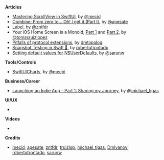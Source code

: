 
**Articles**

* [Mastering ScrollView in SwiftUI](https://swiftwithmajid.com/2020/09/24/mastering-scrollview-in-swiftui/), by [@mecid](https://twitter.com/mecid)
* [Combine: From zero to… Oh! I get it.(Part I)](https://medium.com/dev-jam/combine-from-zero-to-oh-i-get-it-part-i-6aa9ced8e5f?source=friends_link&sk=88322052964d18783f85d20fc7ba3544), by [@apesate](https://github.com/APesate)
* [Label](https://fivestars.blog/swiftui/label.html), by [@zntfdr](https://twitter.com/zntfdr)
* Your iOS Home Screen is a Monoid, [Part 1](https://www.47deg.com/blog/home-screen-monoid-i/) and [Part 2](https://www.47deg.com/blog/home-screen-monoid-ii/), by [@tomasruizlopez](https://twitter.com/tomasruizlopez)
* [Pitfalls of protocol extensions](https://dmtopolog.com/pitfalls-of-protocol-extensions/), by [dmtopolog](https://twitter.com/dmtopolog)
* [Snapshot Testing in Swift 📸](https://medium.com/dev-jam/snapshot-testing-in-swift-9d52cbec075c?source=friends_link&sk=97105a267f97918295c6cee4674f7cd5), by [robertofrontado](https://github.com/robertofrontado)
* [Setting default values for NSUserDefaults](https://sarunw.com/posts/setting-default-value-for-nsuserdefaults/), by [@sarunw](https://twitter.com/sarunw)

**Tools/Controls**

* [SwiftUICharts](https://github.com/mecid/SwiftUICharts), by [@mecid](https://twitter.com/mecid)

**Business/Career**
* [Launching an Indie App - Part 1: Sharing my Journey](https://heyimakeapps.com/blog/launching-an-indie-app-part-1-sharing-my-journey), by [@michael_tigas](https://twitter.com/michael_tigas)

**UI/UX**

*

**Videos**

*

**Credits**

* [mecid](https://github.com/mecid), [apesate](https://github.com/APesate), [zntfdr](https://github.com/zntfdr), [truizlop](https://github.com/truizlop), [michael_tigas](https://github.com/teeeeeegz), [DmIvanov](https://github.com/DmIvanov), [robertofrontado](https://github.com/robertofrontado), [sarunw](https://github.com/sarunw)

